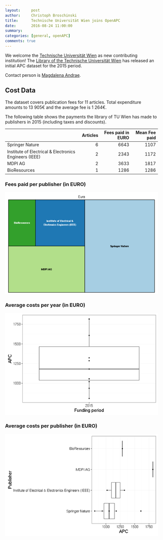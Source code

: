 ```yaml
---
layout:     post
author:     Christoph Broschinski
title:      Technische Universität Wien joins OpenAPC
date:       2016-08-24 11:00:00
summary:    
categories: [general, openAPC]
comments: true
---
```





We welcome the [Technische Universität Wien](https://www.tuwien.ac.at/en/) as new contributing institution! The [Library of the Technische Universität Wien](http://www.ub.tuwien.ac.at/eng/) has released an initial APC dataset for the 2015 period. 

Contact person is [Magdalena Andrae](mailto:open-access@ub.tuwien.ac.at).

## Cost Data



The dataset covers publication fees for 11 articles. Total expenditure amounts to 13 905€ and the average fee is 1 264€.

The following table shows the payments the library of TU Wien has made to publishers in 2015 (including taxes and discounts).


|                                                       | Articles| Fees paid in EURO| Mean Fee paid|
|:------------------------------------------------------|--------:|-----------------:|-------------:|
|Springer Nature                                        |        6|              6643|          1107|
|Institute of Electrical & Electronics Engineers (IEEE) |        2|              2343|          1172|
|MDPI AG                                                |        2|              3633|          1817|
|BioResources                                           |        1|              1286|          1286|

### Fees paid per publisher (in EURO)

![plot of chunk tree_tuwien_2016_08_24_full](/figure/tree_tuwien_2016_08_24_full-1.png) 

###  Average costs per year (in EURO)

![plot of chunk box_tuwien_2016_08_24_year_full](/figure/box_tuwien_2016_08_24_year_full-1.png) 

###  Average costs per publisher (in EURO)

![plot of chunk box_tuwien_2016_08_24_publisher_full](/figure/box_tuwien_2016_08_24_publisher_full-1.png) 
